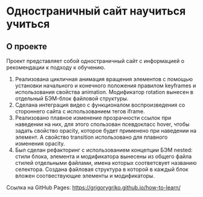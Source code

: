 ﻿# Одностраничный сайт научиться учиться

## О проекте
Проект представляет собой одностраничный сайт с информацией о рекомендации к подходу к обучению.
1. Реализована цикличная анимация вращения элементов с помощью установки начального и конечного положения правилом keyframes и использования свойства animation. 
Модификатор rotation вынесен в отдельный БЭМ-блок файловой структуры.
2. Сделана интеграция видео с функционалом воспроизведения со стороннего сайта с использованием тегов iframe.
3. Реализовано плавное изменение прозрачности ссылок при наведении на них, для этого спользован псевдокласс hover, чтобы задать свойство opacity,
которое будет применено при наведении на элемент. А свойство transition использовано для плавного изменения opacity.
4. Был сделан рефакторинг с использованием концепции БЭМ nested: стили блока, элемента и модификатора вынесены из общего файла стилей отдельными файлами, 
имена которых соответсвует названию селектора. Создана файловая структура в которой в каждый блок вложен соотвествующие элементы и модификаторы.

Ссылка на GitHub Pages: https://grigorygriko.github.io/how-to-learn/
